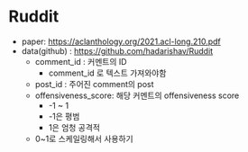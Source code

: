 # Ruddit

* paper: https://aclanthology.org/2021.acl-long.210.pdf
* data(github) : https://github.com/hadarishav/Ruddit
    * comment_id : 커멘트의 ID
        * comment_id 로 텍스트 가져와야함
    * post_id :  주어진 comment의 post
    * offensiveness_score: 해당 커멘트의 offensiveness score
        * -1 ~ 1
        * -1은 평범
        * 1은 엄청 공격적
    * 0~1로 스케일링해서 사용하기